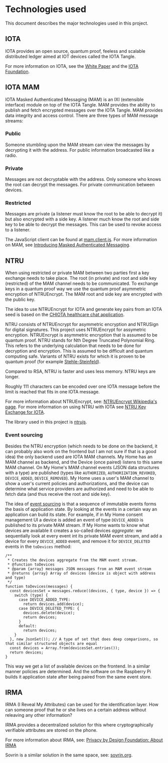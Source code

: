 # Technologies used

This document describes the major technologies used in this project.

## IOTA

IOTA provides an open source, quantum proof, feeless and scalable distributed ledger aimed at IOT devices called the IOTA Tangle.

For more information on IOTA, see the [White Paper](https://iotatoken.com/IOTA_Whitepaper.pdf) and the [IOTA Foundation](https://www.iota.org/).

## IOTA MAM

IOTA Masked Authenticated Messaging (MAM) is an IXI (extensible interface) module on top of the IOTA Tangle. MAM provides the ability to publish and fetch encrypted messages over the IOTA Tangle. MAM provides data integrity and access control. There are three types of MAM message streams:

### Public
Someone stumbling upon the MAM stream can view the messages by decrypting it with the address. For public information broadcasted like a radio.

### Private
Messages are not decryptable with the address. Only someone who knows the root can decrypt the messages. For private communication between devices.

### Restricted
Messages are private (a listener must know the root to be able to decrypt it) but also encrypted with a side key. A listener much know the root and side key to be able to decrypt the messages. This can be used to revoke access to a listener.

The JavaScript client can be found at [mam.client.js](https://www.github.com/iotaledger/mam.client.js).
For more information on MAM, see [Introducing Masked Authenticated Messaging](https://blog.iota.org/introducing-masked-authenticated-messaging-e55c1822d50e).

## NTRU

When using restricted or private MAM between two parties first a key exchange needs to take place. The root (in private) and root and side key (restricted) of the MAM channel needs to be communicated. To exchange keys in a quantum proof way we use the quantum proof asymmetric encryption of NTRUEncrypt. The MAM root and side key are encrypted with the public key.

The idea to use NTRUEncrypt for IOTA and generate key pairs from an IOTA seed is based on the [CHIOTA healthcare chat application](https://github.com/Noc2/Chiota/wiki/NTRU-Key-Exchange-for-IOTA]).

NTRU consists of NTRUEncrypt for asymmetric encryption and NTRUSign for digital signatures. This project uses NTRUEncrypt for assymetric encryption. NTRUEncrypt is asymmetric encryption that is assumed to be quantum proof. NTRU stands for Nth Degree Truncated Polynomial Ring. This refers to the underlying calculation that needs to be done for decryption and encryption. This is assumed to be difficult and quantum computing safe. Variants of NTRU exists for which it is proven to be quantum proof (for example [Stehle-Steinfeld](https://www.iacr.org/archive/eurocrypt2011/66320027/66320027.pdf)).

Compared to RSA, NTRU is faster and uses less memory. NTRU keys are longer.

Roughly 111 characters can be encoded over one IOTA message before the limit is reached that fits in one IOTA message.

For more information about NTRUEncrypt, see: [NTRUEncrypt Wikipedia's page](https://en.wikipedia.org/wiki/NTRUEncrypt). For more information on using NTRU with IOTA see [NTRU Key Exchange for IOTA](https://github.com/Noc2/Chiota/wiki/NTRU-Key-Exchange-for-IOTA).

The library used in this project is [ntrujs](https://github.com/IDWMaster/ntrujs).

### Event sourcing

Besides the NTRU encryption (which needs to be done on the backend, it can probably also work on the frontend but I am not sure if that is a good idea) the only backend used are IOTA MAM channels. My Home has an MAM channel as backend, and the Device (once paired) listens to this same MAM channel. On My Home's MAM channel events (JSON data structures with a type) are published (types like `AUTHORIZED`, `AUTHORIZATION_REVOKED`, `DEVICE_ADDED`, `DEVICE_REMOVED`). My Home uses a user's MAM channel to show a user's current policies and authorizations, and the device can determine what service providers are authorized and need to be able to fetch data (and thus receive the root and side key).

The idea of [event sourcing](https://medium.com/capital-one-developers/event-sourcing-with-aggregates-in-rust-4022af41cf67) is that a sequence of immutable events forms the basis of application state. By looking at the events in a certain way an application can build its state. 
For example, if in My Home consent management UI a device is added an event of type `DEVICE_ADDED` is published to its private MAM stream. If My Home wants to know what devices are available it creates a so-called devices *aggregate*: we sequentially look at every event int its private MAM event stream, and add a device for every `DEVICE_ADDED` event, and remove it for `DEVICE_DELETED` events in the `toDevices` method:

```
/**
 * Creates the devices aggregate from the MAM event stream.
 * @function toDevices
 * @param {array} messages JSON messages from an MAM event stream
 * @returns {array} Array of devices (device is object with address and type)
 */
function toDevices(messages) {
  const devicesSet = messages.reduce((devices, { type, device }) => {
    switch (type) {
      case DEVICE_ADDED_TYPE:
        return devices.add(device);
      case DEVICE_DELETED_TYPE: {
        devices.delete(device);
        return devices;
      }
      default:
        return devices;
    }
  }, new JsonSet()); // A type of set that does deep comparisons, so that similar structured objects are equal
  const devices = Array.from(devicesSet.entries());
  return devices;
}
```

This way we get a list of available devices on the frontend. In a similar manner policies are determined. And the software on the Raspberry Pi builds it application state after being paired from the same event store.
## IRMA

IRMA (I Reveal My Attributes) can be used for the identification layer. How can someone proof that he or she lives on a certain address without releaving any other information?

IRMA provides a decentralized solution for this where cryptographically verifiable attributes are stored on the phone.

For more information about IRMA, see: [Privacy by Design Foundation: About IRMA](https://privacybydesign.foundation/irma/)

Sovrin is a similar solution in the same space, see: [sovrin.org](https://sovrin.org).
